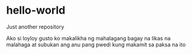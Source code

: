 # hello-world
Just another repository

Ako si loyloy gusto ko makalikha ng mahalagang bagay na likas na malahaga at subukan ang anu pang pwedi kung makamit  sa paksa na ito
